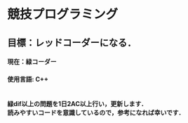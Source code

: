 # 競技プログラミング
<h2>
  目標：レッドコーダーになる．
  <h4>
    現在：緑コーダー
    <h4>
      使用言語: C++
      <h4>
<br>
緑dif以上の問題を1日2AC以上行い，更新します．
<br>
読みやすいコードを意識しているので，参考になれば幸いです．
